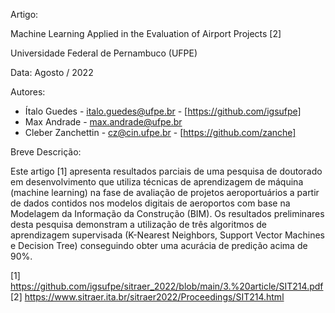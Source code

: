 Artigo:

Machine Learning Applied in the Evaluation of Airport Projects [2]

Universidade Federal de Pernambuco (UFPE)

Data: Agosto / 2022

Autores:
*   Ítalo Guedes - italo.guedes@ufpe.br - [https://github.com/igsufpe]
*   Max Andrade - max.andrade@ufpe.br 
*   Cleber Zanchettin - cz@cin.ufpe.br - [https://github.com/zanche]

Breve Descrição:

Este artigo [1] apresenta resultados parciais de uma pesquisa de doutorado em desenvolvimento que utiliza técnicas de aprendizagem de máquina (machine learning) na fase de avaliação de projetos aeroportuários a partir de dados contidos nos modelos digitais de aeroportos com base na Modelagem da Informação da Construção (BIM). Os resultados preliminares desta pesquisa demonstram a utilização de três algoritmos de aprendizagem supervisada (K-Nearest Neighbors, Support Vector Machines e Decision Tree) conseguindo obter uma acurácia de predição acima de 90%.

[1] https://github.com/igsufpe/sitraer_2022/blob/main/3.%20article/SIT214.pdf 
[2] https://www.sitraer.ita.br/sitraer2022/Proceedings/SIT214.html
